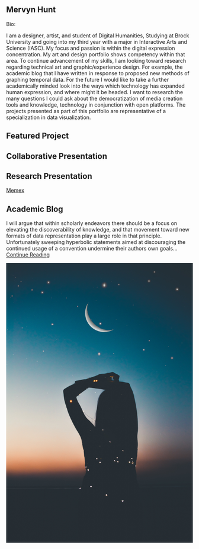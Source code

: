 ## Mervyn Hunt
Bio:

I am a designer, artist, and student of Digital Humanities, Studying at Brock University and going into my third year with a major in Interactive Arts and Science (IASC). My focus and passion is within the digital expression concentration. My art and design portfolio shows competency within that area. To continue advancement of my skills, I am looking toward research regarding technical art and graphic/experience design. For example, the academic blog that I have written in response to proposed new methods of graphing temporal data. For the future I would like to take a further academically minded look into the ways which technology has expanded human expression, and where might it be headed. I want to research the many questions I could ask about the democratization of media creation tools and knowledge, technology in conjunction with open platforms. The projects presented as part of this portfolio are representative of a specialization in data visualization.




## Featured Project

## Collaborative Presentation


## Research Presentation

[Memex](reveal/index.html)

## Academic Blog
I will argue that within scholarly endeavors there should be a focus on elevating the discoverability of knowledge, and that movement toward new formats of data representation play a large role in that principle. Unfortunately sweeping hyperbolic statements aimed at discouraging the continued usage of a convention undermine their authors own goals...
[Continue Reading](blog)

![](images/picture_1.jpg)
